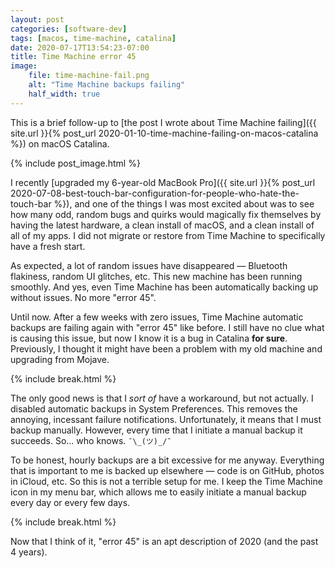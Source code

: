 ```yaml
---
layout: post
categories: [software-dev]
tags: [macos, time-machine, catalina]
date: 2020-07-17T13:54:23-07:00
title: Time Machine error 45
image:
    file: time-machine-fail.png
    alt: "Time Machine backups failing"
    half_width: true
---
```


This is a brief follow-up to [the post I wrote about Time Machine failing]({{ site.url }}{% post_url 2020-01-10-time-machine-failing-on-macos-catalina %}) on macOS Catalina.

<!--excerpt-->

{% include post_image.html %}

I recently [upgraded my 6-year-old MacBook Pro]({{ site.url }}{% post_url 2020-07-08-best-touch-bar-configuration-for-people-who-hate-the-touch-bar %}), and one of the things I was most excited about was to see how many odd, random bugs and quirks would magically fix themselves by having the latest hardware, a clean install of macOS, and a clean install of all of my apps. I did not migrate or restore from Time Machine to specifically have a fresh start.

As expected, a lot of random issues have disappeared &mdash; Bluetooth flakiness, random UI glitches, etc. This new machine has been running smoothly. And yes, even Time Machine has been automatically backing up without issues. No more "error 45".

Until now. After a few weeks with zero issues, Time Machine automatic backups are failing again with "error 45" like before. I still have no clue what is causing this issue, but now I know it is a bug in Catalina **for sure**. Previously, I thought it might have been a problem with my old machine and upgrading from Mojave.

{% include break.html %}

The only good news is that I _sort of_ have a workaround, but not actually. I disabled automatic backups in System Preferences. This removes the annoying, incessant failure notifications. Unfortunately, it means that I must backup manually. However, every time that I initiate a manual backup it succeeds. So... who knows.  `¯\_(ツ)_/¯`

To be honest, hourly backups are a bit excessive for me anyway. Everything that is important to me is backed up elsewhere &mdash; code is on GitHub, photos in iCloud, etc. So this is not a terrible setup for me. I keep the Time Machine icon in my menu bar, which allows me to easily initiate a manual backup every day or every few days.

{% include break.html %}

Now that I think of it, "error 45" is an apt description of 2020 (and the past 4 years).
